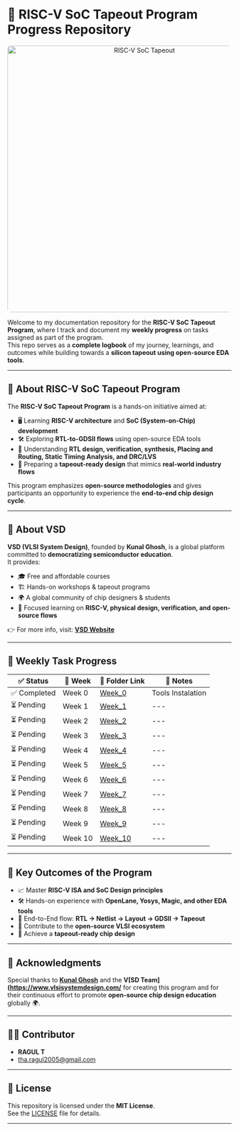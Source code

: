 # 🚀 RISC-V SoC Tapeout Program Progress Repository  
<p align="center">
  <img src="https://drive.google.com/file/d/15Oo48izviB9N1zN7Bc-P4rYw4eCCy0-n/view?usp=sharing" alt="RISC-V SoC Tapeout" width="600" style="border-radius:8px;"/>
</p>



Welcome to my documentation repository for the **RISC-V SoC Tapeout Program**, where I track and document my **weekly progress** on tasks assigned as part of the program.  
This repo serves as a **complete logbook** of my journey, learnings, and outcomes while building towards a **silicon tapeout using open-source EDA tools**.  

---

## 📖 About RISC-V SoC Tapeout Program  

The **RISC-V SoC Tapeout Program** is a hands-on initiative aimed at:  

- 🖥️ Learning **RISC-V architecture** and **SoC (System-on-Chip) development**  
- 🛠️ Exploring **RTL-to-GDSII flows** using open-source EDA tools  
- 📐 Understanding **RTL design, verification, synthesis, Placing and Routing, Static Timing Analysis, and DRC/LVS**  
- 🚀 Preparing a **tapeout-ready design** that mimics **real-world industry flows**  

This program emphasizes **open-source methodologies** and gives participants an opportunity to experience the **end-to-end chip design cycle**.  

---

## 🏫 About VSD  

**VSD (VLSI System Design)**, founded by **Kunal Ghosh**, is a global platform committed to **democratizing semiconductor education**.  
It provides:  

- 🎓 Free and affordable courses  
- 🏗️ Hands-on workshops & tapeout programs  
- 🌍 A global community of chip designers & students  
- 🔬 Focused learning on **RISC-V, physical design, verification, and open-source flows**  

👉 For more info, visit: [**VSD Website**](https://www.vlsisystemdesign.com/)  

---

## 📅 Weekly Task Progress  

| ✅ Status | 📅 Week | 📂 Folder Link | 📖 Notes |
|-----------|---------|----------------|----------|
| ✅ Completed | Week 0 | [Week_0](./Week_0/) | Tools Instalation
| ⏳ Pending   | Week 1 | [Week_1](./Week_1/) | ---
| ⏳ Pending   | Week 2 | [Week_2](./Week_2/) | ---
| ⏳ Pending   | Week 3 | [Week_3](./Week_3/) | ---
| ⏳ Pending   | Week 4 | [Week_4](./Week_4/) | ---
| ⏳ Pending   | Week 5 | [Week_5](./Week_5/) | ---
| ⏳ Pending   | Week 6 | [Week_6](./Week_6/) | ---
| ⏳ Pending   | Week 7 | [Week_7](./Week_7/) | ---
| ⏳ Pending   | Week 8 | [Week_8](./Week_8/) | ---
| ⏳ Pending   | Week 9 | [Week_9](./Week_9/) | ---
| ⏳ Pending   | Week 10 | [Week_10](./Week_10/) |---

---



## 🌟 Key Outcomes of the Program  

- 📈 Master **RISC-V ISA and SoC Design principles**  
- 🛠️ Hands-on experience with **OpenLane, Yosys, Magic, and other EDA tools**  
- 🧩 End-to-End flow: **RTL → Netlist → Layout → GDSII → Tapeout**  
- 🎯 Contribute to the **open-source VLSI ecosystem**  
- 🚀 Achieve a **tapeout-ready chip design**  

---

## 🙏 Acknowledgments  

Special thanks to **[Kunal Ghosh](https://github.com/kunalg123)** and the **V[SD Team](https://www.vlsisystemdesign.com/** for creating this program and for their continuous effort to promote **open-source chip design education** globally 🌍.  

---

## 👨‍💻 Contributor  

- **RAGUL T**  
- tha.ragul2005@gmail.com

---

## 📜 License  

This repository is licensed under the **MIT License**.  
See the [LICENSE](./LICENSE) file for details.  

---
